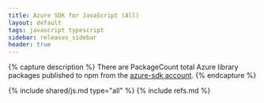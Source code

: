 ```yaml
---
title: Azure SDK for JavaScript (All)
layout: default
tags: javascript typescript
sidebar: releases_sidebar
header: true
---
```

{% capture description %}
There are PackageCount total Azure library packages published to npm from the [azure-sdk account](https://www.npmjs.com/~azure-sdk).
{% endcapture %}

{% include shared/js.md type="all" %}
{% include refs.md %}